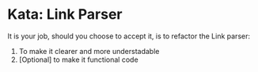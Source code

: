 # Kata: Link Parser

It is your job, should you choose to accept it, is to refactor the Link parser:

  1. To make it clearer and more understadable
  1. [Optional] to make it functional code



